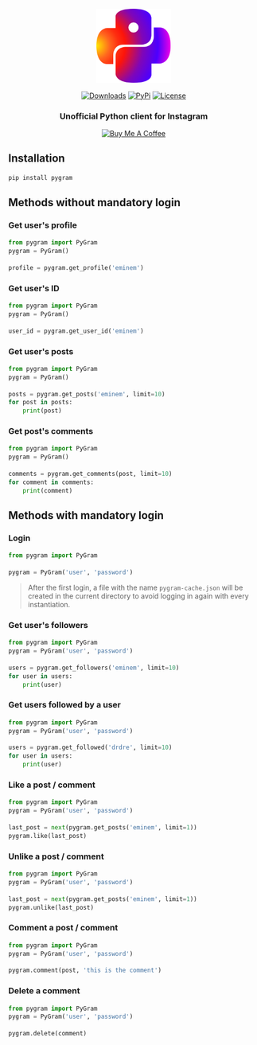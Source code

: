 <p align="center">
<img src="misc/pygram.svg" alt="Pygram Logo" width="150"/></a>
</p>

<p align="center">
    <a href="https://pepy.tech/project/pygram/"><img alt="Downloads" src="https://img.shields.io/badge/dynamic/json?style=flat-square&maxAge=3600&label=downloads&query=$.total_downloads&url=https://api.pepy.tech/api/projects/pygram"></a>
    <a href="https://pypi.python.org/pypi/pygram/"><img alt="PyPi" src="https://img.shields.io/pypi/v/pygram.svg?style=flat-square"></a>
    <!--<a href="https://github.com/labteral/pygram/releases"><img alt="GitHub releases" src="https://img.shields.io/github/release/labteral/pygram.svg?style=flat-square"></a>-->
    <a href="https://github.com/labteral/pygram/blob/master/LICENSE"><img alt="License" src="https://img.shields.io/github/license/labteral/pygram.svg?style=flat-square&color=green"></a>
</p>

<h3 align="center">
<b>Unofficial Python client for Instagram</b>
</h3>

<p align="center">
    <a href="https://www.buymeacoffee.com/labteral" target="_blank"><img src="https://cdn.buymeacoffee.com/buttons/default-orange.png" alt="Buy Me A Coffee" height="35px"></a>
</p>


## Installation
```bash
pip install pygram
```

## Methods without mandatory login
### Get user's profile
```python
from pygram import PyGram
pygram = PyGram()

profile = pygram.get_profile('eminem')
```

### Get user's ID
```python
from pygram import PyGram
pygram = PyGram()

user_id = pygram.get_user_id('eminem')
```

### Get user's posts
```python
from pygram import PyGram
pygram = PyGram()

posts = pygram.get_posts('eminem', limit=10)
for post in posts:
    print(post)
```

### Get post's comments
```python
from pygram import PyGram
pygram = PyGram()

comments = pygram.get_comments(post, limit=10)
for comment in comments:
    print(comment)
```

## Methods with mandatory login
### Login
```python
from pygram import PyGram

pygram = PyGram('user', 'password')
```
> After the first login, a file with the name `pygram-cache.json` will be created in the current directory to avoid logging in again with every instantiation.

### Get user's followers
```python
from pygram import PyGram
pygram = PyGram('user', 'password')

users = pygram.get_followers('eminem', limit=10)
for user in users:
    print(user)
```

### Get users followed by a user
```python
from pygram import PyGram
pygram = PyGram('user', 'password')

users = pygram.get_followed('drdre', limit=10)
for user in users:
    print(user)
```

### Like a post / comment
```python
from pygram import PyGram
pygram = PyGram('user', 'password')

last_post = next(pygram.get_posts('eminem', limit=1))
pygram.like(last_post)
```

### Unlike a post / comment
```python
from pygram import PyGram
pygram = PyGram('user', 'password')

last_post = next(pygram.get_posts('eminem', limit=1))
pygram.unlike(last_post)
```

### Comment a post / comment
```python
from pygram import PyGram
pygram = PyGram('user', 'password')

pygram.comment(post, 'this is the comment')
```

### Delete a comment
```python
from pygram import PyGram
pygram = PyGram('user', 'password')

pygram.delete(comment)
```
